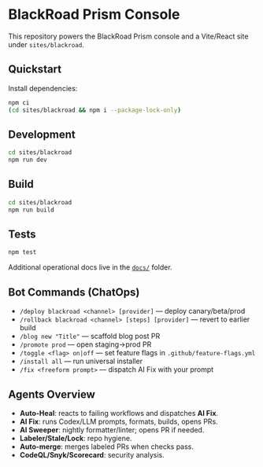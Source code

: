 # BlackRoad Prism Console

This repository powers the BlackRoad Prism console and a Vite/React site under `sites/blackroad`.

## Quickstart

Install dependencies:

```bash
npm ci
(cd sites/blackroad && npm i --package-lock-only)
```

## Development

```bash
cd sites/blackroad
npm run dev
```

## Build

```bash
cd sites/blackroad
npm run build
```

## Tests

```bash
npm test
```

Additional operational docs live in the [`docs/`](docs) folder.

## Bot Commands (ChatOps)
- `/deploy blackroad <channel> [provider]` — deploy canary/beta/prod
- `/rollback blackroad <channel> [steps] [provider]` — revert to earlier build
- `/blog new "Title"` — scaffold blog post PR
- `/promote prod` — open staging→prod PR
- `/toggle <flag> on|off` — set feature flags in `.github/feature-flags.yml`
- `/install all` — run universal installer
- `/fix <freeform prompt>` — dispatch AI Fix with your prompt

## Agents Overview
- **Auto-Heal**: reacts to failing workflows and dispatches **AI Fix**.
- **AI Fix**: runs Codex/LLM prompts, formats, builds, opens PRs.
- **AI Sweeper**: nightly formatter/linter; opens PR if needed.
- **Labeler/Stale/Lock**: repo hygiene.
- **Auto-merge**: merges labeled PRs when checks pass.
- **CodeQL/Snyk/Scorecard**: security analysis.
